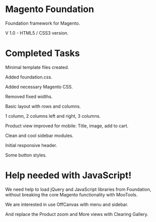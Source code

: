
Magento Foundation
==================

Foundation framework for Magento.

V 1.0 - HTML5 / CSS3 version.

Completed Tasks
===============

Minimal template files created.

Added foundation.css.

Added necessary Magento CSS.

Removed fixed widths.

Basic layout with rows and columns.

1 column, 2 columns left and right, 3 columns.

Product view improved for mobile: Title, image, add to cart.

Clean and cool sidebar modules.

Initial responsive header.

Some button styles.

Help needed with JavaScript!
============================

We need help to load jQuery and JavaScript libraries from Foundation, without breaking the core Magento functionality with MooTools.

We are interested in use OffCanvas with menu and sidebar.

And replace the Product zoom and More views with Clearing Gallery.


